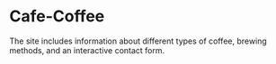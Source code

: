 # Cafe-Coffee
The site includes information about different types of coffee, brewing methods, and an interactive contact form.
